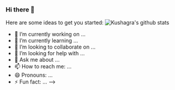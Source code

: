 ### Hi there 👋

Here are some ideas to get you started:
![Kushagra's github stats](https://github-readme-stats.vercel.app/api?username=KushagraSikka)

- 🔭 I’m currently working on ...
- 🌱 I’m currently learning ...
- 👯 I’m looking to collaborate on ...
- 🤔 I’m looking for help with ...
- 💬 Ask me about ...
- 📫 How to reach me: ...
- 😄 Pronouns: ...
- ⚡ Fun fact: ...
-->
